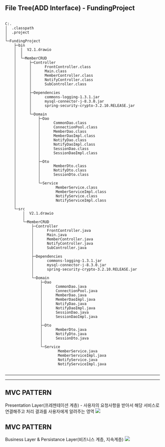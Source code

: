 File Tree(ADD Interface) - FundingProject
---
```    

C:.
│  .classpath
│  .project
│  
└─FundingProject
    ├─bin
    │  │  V2.1.drawio
    │  │  
    │  └─MemberCRUD
    │      ├─Controller
    │      │      FrontController.class
    │      │      Main.class
    │      │      MemberController.class
    │      │      NotifyController.class
    │      │      SubController.class
    │      │      
    │      ├─Dependencies
    │      │      commons-logging-1.3.1.jar
    │      │      mysql-connector-j-8.3.0.jar
    │      │      spring-security-crypto-3.2.10.RELEASE.jar
    │      │      
    │      └─Domain
    │          ├─Dao
    │          │      CommonDao.class
    │          │      ConnectionPool.class
    │          │      MemberDao.class
    │          │      MemberDaoImpl.class
    │          │      NotifyDao.class
    │          │      NotifyDaoImpl.class
    │          │      SessionDao.class
    │          │      SessionDaoImpl.class
    │          │      
    │          ├─Dto
    │          │      MemberDto.class
    │          │      NotifyDto.class
    │          │      SessionDto.class
    │          │      
    │          └─Service
    │                  MemberService.class
    │                  MemberServiceImpl.class
    │                  NotifyService.class
    │                  NotifyServiceImpl.class
    │                  
    └─src
        │  V2.1.drawio
        │  
        └─MemberCRUD
            ├─Controller
            │      FrontController.java
            │      Main.java
            │      MemberController.java
            │      NotifyController.java
            │      SubController.java
            │      
            ├─Dependencies
            │      commons-logging-1.3.1.jar
            │      mysql-connector-j-8.3.0.jar
            │      spring-security-crypto-3.2.10.RELEASE.jar
            │      
            └─Domain
                ├─Dao
                │      CommonDao.java
                │      ConnectionPool.java
                │      MemberDao.java
                │      MemberDaoImpl.java
                │      NotifyDao.java
                │      NotifyDaoImpl.java
                │      SessionDao.java
                │      SessionDaoImpl.java
                │      
                ├─Dto
                │      MemberDto.java
                │      NotifyDto.java
                │      SessionDto.java
                │      
                └─Service
                        MemberService.java
                        MemberServiceImpl.java
                        NotifyService.java
                        NotifyServiceImpl.java
                        

```
---

<hr/>

<h2>MVC PATTERN</h2>
Presentation Layer(프레젠테이션 계층)
- 사용자의 요청사항을 받아서 해당 서비스로 연결해주고 처리 결과를 사용자에게 알려주는 영역

<img src="https://github.com/EM-PROJECT-ORG-Funrest/EM_Module_Test/assets/102271645/9def9d67-4640-45b5-bdfa-e7f279eac48a">

<h2>MVC PATTERN</h2>
Business Layer & Persistance Layer(비즈니스 계층, 지속계층)

<img src="https://github.com/EM-PROJECT-ORG-Funrest/EM_Module_Test/assets/102271645/d67b043f-c09f-46a5-8ee0-53343c94acd0">

